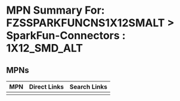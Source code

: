 



# MPN Summary For: FZSSPARKFUNCNS1X12SMALT > SparkFun-Connectors : 1X12_SMD_ALT

## MPNs
  

|MPN|Direct Links|Search Links|
| :--- | :--- | :--- |
||||
